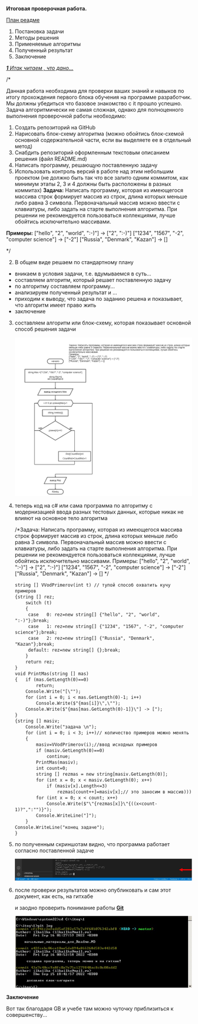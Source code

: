 **Итоговая проверочная работа.**

<u>План реадме</u>

1) Постановка задачи
2) Методы решения
3) Применяемые алгоритмы
4) Полученный результат
5) Заключение

<u>***1**   Итак читаем , что дано...*</u>

/*

Данная работа необходима для проверки ваших знаний и навыков по итогу прохождения первого блока обучения на программе разработчик. Мы должны убедиться что базовое знакомство с it прошло успешно.
Задача алгоритмически не самая сложная, однако для полноценного выполнения проверочной работы необходимо:

1. Создать репозиторий на GitHub
2. Нарисовать блок-схему алгоритма (можно обойтись блок-схемой основной содержательной части, если вы
выделяете ее в отдельный метод)
3. Снабдить репозиторий оформленным текстовым описанием решения (файл README.md)
4. Написать программу, решающую поставленную задачу
5. Использовать контроль версий в работе над этим небольшим проектом (не должно быть так что все залито одним коммитом, как минимум этапы 2, 3 и 4 должны быть расположены в разных коммитах)
**Задача:** Написать программу, которая из имеющегося массива строк формирует массив из строк, длина которых меньше либо равна 3 символа. Первоначальный массив можно ввести с клавиатуры, либо задать на старте выполнения алгоритма. При решении не рекомендуется пользоваться коллекциями, лучше обойтись исключительно массивами.

**Примеры:**
["hello", "2", "world", ":-)"] -> ["2", ":-)"]
["1234", "1567", "-2", "computer science"] -> ["-2"]
["Russia", "Denmark", "Kazan"] -> []

*/

2) В общем виде решаем по стандартному плану

- вникаем в условия задачи, т.е. вдумываемся в суть...
- составляем алгоритм, который решает поставленную задачу
- по алгоритму составляем программу...
- анализируем полученный результат и ...
- приходим к выводу, что задача по заданию решена и показывает, что алгоритм имеет право жить
- заключение 

3. составляем алгоритм или блок-схему, которая показывает основной способ решения задачи

   ![](графблокалгоритма.jpg)

4. теперь код на с# или сама программа по алгоритму с модернизацией ввода разных тестовых данных, которые никак не влияют на основное тело алгоритма

   /*Задача: Написать программу, которая из имеющегося массива
    строк формирует массив из строк, длина которых
   меньше либо равна 3 символа. Первоначальный массив 
   можно ввести с клавиатуры, либо задать на старте
   выполнения алгоритма. При решении не рекомендуется 
   пользоваться коллекциями, лучше обойтись исключительно массивами.
   Примеры:
   ["hello", "2", "world", ":-)"] -> ["2", ":-)"]
   ["1234", "1567", "-2", "computer science"] -> ["-2"]
   ["Russia", "Denmark", "Kazan"] -> [] */

   ```
   string [] VVodPrimerov(int t) // тупой способ охватить кучу примеров
   {string [] rez;
       switch (t)
       {
        case   0: rez=new string[] {"hello", "2", "world", ":-)"};break;
        case   1: rez=new string[] {"1234", "1567", "-2", "computer science"};break;
        case   2: rez=new string[] {"Russia", "Denmark", "Kazan"};break;
        default: rez=new string[] {};break;
       }
       return rez;
   }
   void PrintMas(string [] mas)
   {   if (mas.GetLength(0)==0)
           return;
       Console.Write("[\"");
       for (int i = 0; i < mas.GetLength(0)-1; i++)
           Console.Write($"{mas[i]}\",\"");
       Console.Write($"{mas[mas.GetLength(0)-1]}\"] -> [");
   }
   {string [] masiv;
       Console.Write("задача \n");
       for (int i = 0; i < 3; i++)// количество примеров можно менять
       {
           masiv=VVodPrimerov(i);//ввод исходных примеров
           if (masiv.GetLength(0)==0)
               continue;
           PrintMas(masiv);
           int count=0;
           string [] rezmas = new string[masiv.GetLength(0)];
           for (int x = 0; x < masiv.GetLength(0); x++)
               if (masiv[x].Length<=3)
                   rezmas[count++]=masiv[x];// это заносим в массив)))
           for (int x = 0; x < count; x++)
               Console.Write($"\"{rezmas[x]}\"{((x<count-1)?",":"")}");
           Console.WriteLine("]");
       }
   Console.WriteLine("конец задаче");
   }
   ```

   

5. по полученным скриншотам видно, что программа работает согласно поставленной задаче

   ![](Скриншотрезультата.jpg)

6. после проверки результатов можно опубликовать и сам этот документ, как есть, на гитхабе

   и заодно проверить понимание работы <u>**Git**</u>

   ![](Скриншотgitlog.jpg)

**Заключение**

Вот так благодаря GB и учебе там можно чуточку приблизиться к совершенству...





